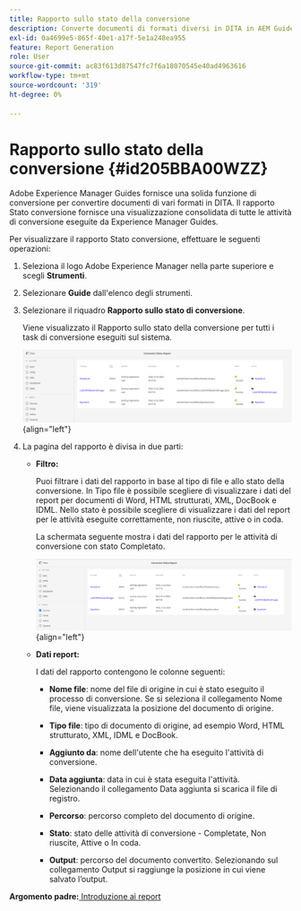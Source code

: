 ```yaml
---
title: Rapporto sullo stato della conversione
description: Converte documenti di formati diversi in DITA in AEM Guides. Scopri come aggiungere filtri e visualizzare un rapporto sullo stato della conversione.
exl-id: 0a4699e5-865f-40e1-a17f-5e1a248ea955
feature: Report Generation
role: User
source-git-commit: ac83f613d87547fc7f6a18070545e40ad4963616
workflow-type: tm+mt
source-wordcount: '319'
ht-degree: 0%

---
```


# Rapporto sullo stato della conversione {#id205BBA00WZZ}

Adobe Experience Manager Guides fornisce una solida funzione di conversione per convertire documenti di vari formati in DITA. Il rapporto Stato conversione fornisce una visualizzazione consolidata di tutte le attività di conversione eseguite da Experience Manager Guides.

Per visualizzare il rapporto Stato conversione, effettuare le seguenti operazioni:

1. Seleziona il logo Adobe Experience Manager nella parte superiore e scegli **Strumenti**.

1. Selezionare **Guide** dall&#39;elenco degli strumenti.

1. Selezionare il riquadro **Rapporto sullo stato di conversione**.

   Viene visualizzato il Rapporto sullo stato della conversione per tutti i task di conversione eseguiti sul sistema.

   ![](images/conversion-status-report-new.png){align="left"}

1. La pagina del rapporto è divisa in due parti:

   - **Filtro:**

     Puoi filtrare i dati del rapporto in base al tipo di file e allo stato della conversione. In Tipo file è possibile scegliere di visualizzare i dati del report per documenti di Word, HTML strutturati, XML, DocBook e IDML. Nello stato è possibile scegliere di visualizzare i dati del report per le attività eseguite correttamente, non riuscite, attive o in coda.

     La schermata seguente mostra i dati del rapporto per le attività di conversione con stato Completato.

     ![](images/conversion-report-failed-active-queued-new.png){align="left"}

   - **Dati report:**

     I dati del rapporto contengono le colonne seguenti:

      - **Nome file**: nome del file di origine in cui è stato eseguito il processo di conversione. Se si seleziona il collegamento Nome file, viene visualizzata la posizione del documento di origine.

      - **Tipo file**: tipo di documento di origine, ad esempio Word, HTML strutturato, XML, IDML e DocBook.

      - **Aggiunto da**: nome dell&#39;utente che ha eseguito l&#39;attività di conversione.

      - **Data aggiunta**: data in cui è stata eseguita l&#39;attività. Selezionando il collegamento Data aggiunta si scarica il file di registro.

      - **Percorso**: percorso completo del documento di origine.

      - **Stato**: stato delle attività di conversione - Completate, Non riuscite, Attive o In coda.

      - **Output**: percorso del documento convertito. Selezionando sul collegamento Output si raggiunge la posizione in cui viene salvato l’output.


**Argomento padre:**[ Introduzione ai report](reports-intro.md)
